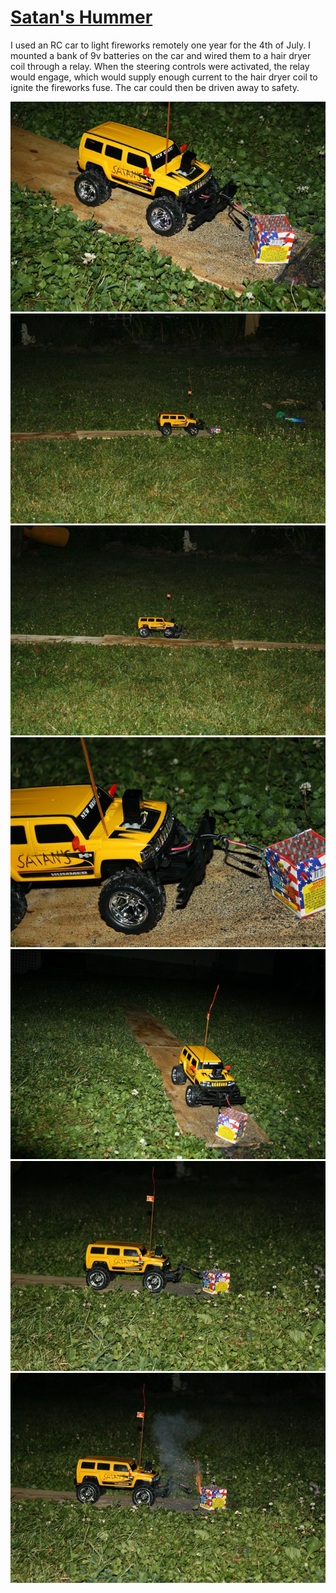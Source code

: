 # [Satan's Hummer](satans-hummer.md)

I used an RC car to light fireworks remotely one year for the 4th of July. I mounted a bank of 9v batteries on the car and wired them to a hair dryer coil through a relay. When the steering controls were activated, the relay would engage, which would supply enough current to the hair dryer coil to ignite the fireworks fuse. The car could then be driven away to safety.

![](images/satans-hummer/1.jpg)
![](images/satans-hummer/2.jpg)
![](images/satans-hummer/3.jpg)
![](images/satans-hummer/4.jpg)
![](images/satans-hummer/5.jpg)
![](images/satans-hummer/6.jpg)
![](images/satans-hummer/7.jpg)
